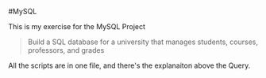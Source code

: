 #MySQL

This is my exercise for the MySQL Project

>Build a SQL database for a university that manages students, courses, professors, and grades

All the scripts are in one file, and there's the explanaiton above the Query.
